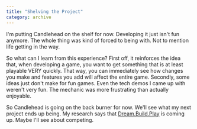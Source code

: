 ```yaml
---
title: "Shelving the Project"
category: archive
---
```

I'm putting Candlehead on the shelf for now. Developing it just isn't fun anymore. The whole thing was kind of forced to being with. Not to mention life getting in the way.

So what can I learn from this experience? First off, it reinforces the idea that, when developing a game, you want to get something that is at least playable VERY quickly. That way, you can immediately see how changes you make and features you add will affect the entire game. Secondly, some ideas just don't make for fun games. Even the tech demos I came up with weren't very fun. The mechanic was more frustrating than actually enjoyable.

So Candlehead is going on the back burner for now. We'll see what my next project ends up being. My research says that <a href="http://www.dreambuildplay.com/Main/Default.aspx">Dream.Build.Play</a> is coming up. Maybe I'll see about competing.